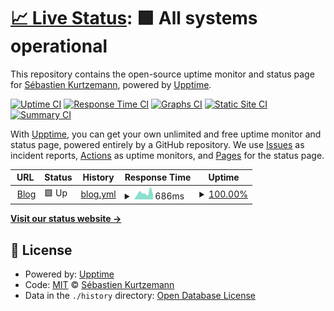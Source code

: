 # [📈 Live Status](https://skurtzemann.github.io/upptime): <!--live status--> **🟩 All systems operational**

This repository contains the open-source uptime monitor and status page for [Sébastien Kurtzemann](https://kurtzemann.fr), powered by [Upptime](https://github.com/upptime/upptime).

[![Uptime CI](https://github.com/koj-co/upptime/workflows/Uptime%20CI/badge.svg)](https://github.com/koj-co/upptime/actions?query=workflow%3A%22Uptime+CI%22)
[![Response Time CI](https://github.com/koj-co/upptime/workflows/Response%20Time%20CI/badge.svg)](https://github.com/koj-co/upptime/actions?query=workflow%3A%22Response+Time+CI%22)
[![Graphs CI](https://github.com/koj-co/upptime/workflows/Graphs%20CI/badge.svg)](https://github.com/koj-co/upptime/actions?query=workflow%3A%22Graphs+CI%22)
[![Static Site CI](https://github.com/koj-co/upptime/workflows/Static%20Site%20CI/badge.svg)](https://github.com/koj-co/upptime/actions?query=workflow%3A%22Static+Site+CI%22)
[![Summary CI](https://github.com/koj-co/upptime/workflows/Summary%20CI/badge.svg)](https://github.com/koj-co/upptime/actions?query=workflow%3A%22Summary+CI%22)

With [Upptime](https://upptime.js.org), you can get your own unlimited and free uptime monitor and status page, powered entirely by a GitHub repository. We use [Issues](https://github.com/skurtzemann/upptime/issues) as incident reports, [Actions](https://github.com/skurtzemann/upptime/actions) as uptime monitors, and [Pages](https://skurtzemann.github.io/upptime) for the status page.

<!--start: status pages-->
<!-- This summary is generated by Upptime (https://github.com/upptime/upptime) -->
<!-- Do not edit this manually, your changes will be overwritten -->
<!-- prettier-ignore -->
| URL | Status | History | Response Time | Uptime |
| --- | ------ | ------- | ------------- | ------ |
| <img alt="" src="https://favicons.githubusercontent.com/kurtzemann.fr" height="13"> [Blog](https://kurtzemann.fr/) | 🟩 Up | [blog.yml](https://github.com/skurtzemann/upptime/commits/HEAD/history/blog.yml) | <details><summary><img alt="Response time graph" src="./graphs/blog/response-time-week.png" height="20"> 686ms</summary><br><a href="https://status.kurtzemann.fr/history/blog"><img alt="Response time 547" src="https://img.shields.io/endpoint?url=https%3A%2F%2Fraw.githubusercontent.com%2Fskurtzemann%2Fupptime%2FHEAD%2Fapi%2Fblog%2Fresponse-time.json"></a><br><a href="https://status.kurtzemann.fr/history/blog"><img alt="24-hour response time 483" src="https://img.shields.io/endpoint?url=https%3A%2F%2Fraw.githubusercontent.com%2Fskurtzemann%2Fupptime%2FHEAD%2Fapi%2Fblog%2Fresponse-time-day.json"></a><br><a href="https://status.kurtzemann.fr/history/blog"><img alt="7-day response time 686" src="https://img.shields.io/endpoint?url=https%3A%2F%2Fraw.githubusercontent.com%2Fskurtzemann%2Fupptime%2FHEAD%2Fapi%2Fblog%2Fresponse-time-week.json"></a><br><a href="https://status.kurtzemann.fr/history/blog"><img alt="30-day response time 639" src="https://img.shields.io/endpoint?url=https%3A%2F%2Fraw.githubusercontent.com%2Fskurtzemann%2Fupptime%2FHEAD%2Fapi%2Fblog%2Fresponse-time-month.json"></a><br><a href="https://status.kurtzemann.fr/history/blog"><img alt="1-year response time 538" src="https://img.shields.io/endpoint?url=https%3A%2F%2Fraw.githubusercontent.com%2Fskurtzemann%2Fupptime%2FHEAD%2Fapi%2Fblog%2Fresponse-time-year.json"></a></details> | <details><summary><a href="https://status.kurtzemann.fr/history/blog">100.00%</a></summary><a href="https://status.kurtzemann.fr/history/blog"><img alt="All-time uptime 99.95%" src="https://img.shields.io/endpoint?url=https%3A%2F%2Fraw.githubusercontent.com%2Fskurtzemann%2Fupptime%2FHEAD%2Fapi%2Fblog%2Fuptime.json"></a><br><a href="https://status.kurtzemann.fr/history/blog"><img alt="24-hour uptime 100.00%" src="https://img.shields.io/endpoint?url=https%3A%2F%2Fraw.githubusercontent.com%2Fskurtzemann%2Fupptime%2FHEAD%2Fapi%2Fblog%2Fuptime-day.json"></a><br><a href="https://status.kurtzemann.fr/history/blog"><img alt="7-day uptime 100.00%" src="https://img.shields.io/endpoint?url=https%3A%2F%2Fraw.githubusercontent.com%2Fskurtzemann%2Fupptime%2FHEAD%2Fapi%2Fblog%2Fuptime-week.json"></a><br><a href="https://status.kurtzemann.fr/history/blog"><img alt="30-day uptime 100.00%" src="https://img.shields.io/endpoint?url=https%3A%2F%2Fraw.githubusercontent.com%2Fskurtzemann%2Fupptime%2FHEAD%2Fapi%2Fblog%2Fuptime-month.json"></a><br><a href="https://status.kurtzemann.fr/history/blog"><img alt="1-year uptime 99.97%" src="https://img.shields.io/endpoint?url=https%3A%2F%2Fraw.githubusercontent.com%2Fskurtzemann%2Fupptime%2FHEAD%2Fapi%2Fblog%2Fuptime-year.json"></a></details>

<!--end: status pages-->

[**Visit our status website →**](https://skurtzemann.github.io/upptime)

## 📄 License

- Powered by: [Upptime](https://github.com/upptime/upptime)
- Code: [MIT](./LICENSE) © [Sébastien Kurtzemann](https://kurtzemann.fr)
- Data in the `./history` directory: [Open Database License](https://opendatacommons.org/licenses/odbl/1-0/)
